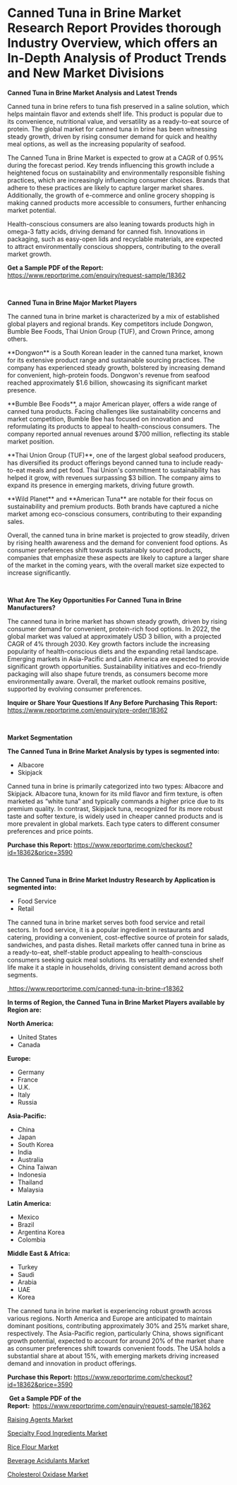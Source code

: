 <p><h1>Canned Tuna in Brine Market Research Report Provides thorough Industry Overview, which offers an In-Depth Analysis of Product Trends and New Market Divisions</h1></p><p><strong>Canned Tuna in Brine Market Analysis and Latest Trends</strong></p>
<p><p>Canned tuna in brine refers to tuna fish preserved in a saline solution, which helps maintain flavor and extends shelf life. This product is popular due to its convenience, nutritional value, and versatility as a ready-to-eat source of protein. The global market for canned tuna in brine has been witnessing steady growth, driven by rising consumer demand for quick and healthy meal options, as well as the increasing popularity of seafood.</p><p>The Canned Tuna in Brine Market is expected to grow at a CAGR of 0.95% during the forecast period. Key trends influencing this growth include a heightened focus on sustainability and environmentally responsible fishing practices, which are increasingly influencing consumer choices. Brands that adhere to these practices are likely to capture larger market shares. Additionally, the growth of e-commerce and online grocery shopping is making canned products more accessible to consumers, further enhancing market potential.</p><p>Health-conscious consumers are also leaning towards products high in omega-3 fatty acids, driving demand for canned fish. Innovations in packaging, such as easy-open lids and recyclable materials, are expected to attract environmentally conscious shoppers, contributing to the overall market growth.</p></p>
<p><strong>Get a Sample PDF of the Report:&nbsp;</strong> <a href="https://www.reportprime.com/enquiry/request-sample/18362?utm_campaign=102&utm_medium=2&utm_source=Github&utm_content=ia&utm_term=21112024&utm_id=canned-tuna-in-brine">https://www.reportprime.com/enquiry/request-sample/18362</a></p>
<p>&nbsp;</p>
<p><strong>Canned Tuna in Brine Major Market Players</strong></p>
<p><p>The canned tuna in brine market is characterized by a mix of established global players and regional brands. Key competitors include Dongwon, Bumble Bee Foods, Thai Union Group (TUF), and Crown Prince, among others.</p><p>**Dongwon** is a South Korean leader in the canned tuna market, known for its extensive product range and sustainable sourcing practices. The company has experienced steady growth, bolstered by increasing demand for convenient, high-protein foods. Dongwon's revenue from seafood reached approximately $1.6 billion, showcasing its significant market presence.</p><p>**Bumble Bee Foods**, a major American player, offers a wide range of canned tuna products. Facing challenges like sustainability concerns and market competition, Bumble Bee has focused on innovation and reformulating its products to appeal to health-conscious consumers. The company reported annual revenues around $700 million, reflecting its stable market position.</p><p>**Thai Union Group (TUF)**, one of the largest global seafood producers, has diversified its product offerings beyond canned tuna to include ready-to-eat meals and pet food. Thai Union's commitment to sustainability has helped it grow, with revenues surpassing $3 billion. The company aims to expand its presence in emerging markets, driving future growth.</p><p>**Wild Planet** and **American Tuna** are notable for their focus on sustainability and premium products. Both brands have captured a niche market among eco-conscious consumers, contributing to their expanding sales. </p><p>Overall, the canned tuna in brine market is projected to grow steadily, driven by rising health awareness and the demand for convenient food options. As consumer preferences shift towards sustainably sourced products, companies that emphasize these aspects are likely to capture a larger share of the market in the coming years, with the overall market size expected to increase significantly.</p></p>
<p>&nbsp;</p>
<p><strong>What Are The Key Opportunities For Canned Tuna in Brine Manufacturers?</strong></p>
<p><p>The canned tuna in brine market has shown steady growth, driven by rising consumer demand for convenient, protein-rich food options. In 2022, the global market was valued at approximately USD 3 billion, with a projected CAGR of 4% through 2030. Key growth factors include the increasing popularity of health-conscious diets and the expanding retail landscape. Emerging markets in Asia-Pacific and Latin America are expected to provide significant growth opportunities. Sustainability initiatives and eco-friendly packaging will also shape future trends, as consumers become more environmentally aware. Overall, the market outlook remains positive, supported by evolving consumer preferences.</p></p>
<p><strong>Inquire or Share Your Questions If Any Before Purchasing This Report:</strong> <a href="https://www.reportprime.com/enquiry/pre-order/18362?utm_campaign=102&utm_medium=2&utm_source=Github&utm_content=ia&utm_term=21112024&utm_id=canned-tuna-in-brine">https://www.reportprime.com/enquiry/pre-order/18362</a></p>
<p>&nbsp;</p>
<p><strong>Market Segmentation</strong></p>
<p><strong>The Canned Tuna in Brine Market Analysis by types is segmented into:</strong></p>
<p><ul><li>Albacore</li><li>Skipjack</li></ul></p>
<p><p>Canned tuna in brine is primarily categorized into two types: Albacore and Skipjack. Albacore tuna, known for its mild flavor and firm texture, is often marketed as “white tuna” and typically commands a higher price due to its premium quality. In contrast, Skipjack tuna, recognized for its more robust taste and softer texture, is widely used in cheaper canned products and is more prevalent in global markets. Each type caters to different consumer preferences and price points.</p></p>
<p><strong>Purchase this Report:&nbsp;</strong><a href="https://www.reportprime.com/checkout?id=18362&price=3590&utm_campaign=102&utm_medium=2&utm_source=Github&utm_content=ia&utm_term=21112024&utm_id=canned-tuna-in-brine">https://www.reportprime.com/checkout?id=18362&price=3590</a></p>
<p>&nbsp;</p>
<p><strong>The Canned Tuna in Brine Market Industry Research by Application is segmented into:</strong></p>
<p><ul><li>Food Service</li><li>Retail</li></ul></p>
<p><p>The canned tuna in brine market serves both food service and retail sectors. In food service, it is a popular ingredient in restaurants and catering, providing a convenient, cost-effective source of protein for salads, sandwiches, and pasta dishes. Retail markets offer canned tuna in brine as a ready-to-eat, shelf-stable product appealing to health-conscious consumers seeking quick meal solutions. Its versatility and extended shelf life make it a staple in households, driving consistent demand across both segments.</p></p>
<p><a href="https://www.reportprime.com/canned-tuna-in-brine-r18362?utm_campaign=102&utm_medium=2&utm_source=Github&utm_content=ia&utm_term=21112024&utm_id=canned-tuna-in-brine">&nbsp;https://www.reportprime.com/canned-tuna-in-brine-r18362</a></p>
<p><strong>In terms of Region, the Canned Tuna in Brine Market Players available by Region are:</strong></p>
<p>
    <p> <strong> North America: </strong>
        <ul>
            <li>United States</li>
            <li>Canada</li>
        </ul>
        </p> 
    <p> <strong> Europe: </strong>
        <ul>
            <li>Germany</li>
            <li>France</li>
            <li>U.K.</li>
            <li>Italy</li>
            <li>Russia</li>
        </ul>
        </p> 
    <p> <strong> Asia-Pacific: </strong>
        <ul>
            <li>China</li>
            <li>Japan</li>
            <li>South Korea</li>
            <li>India</li>
            <li>Australia</li>
            <li>China Taiwan</li>
            <li>Indonesia</li>
            <li>Thailand</li>
            <li>Malaysia</li>
        </ul>
        </p> 
    <p> <strong> Latin America: </strong>
        <ul>
            <li>Mexico</li>
            <li>Brazil</li>
            <li>Argentina Korea</li>
            <li>Colombia</li>
        </ul>
        </p> 
    <p> <strong> Middle East & Africa: </strong>
        <ul>
            <li>Turkey</li>
            <li>Saudi</li>
            <li>Arabia</li>
            <li>UAE</li>
            <li>Korea</li>
        </ul>
    </p>
    </p>
<p><p>The canned tuna in brine market is experiencing robust growth across various regions. North America and Europe are anticipated to maintain dominant positions, contributing approximately 30% and 25% market share, respectively. The Asia-Pacific region, particularly China, shows significant growth potential, expected to account for around 20% of the market share as consumer preferences shift towards convenient foods. The USA holds a substantial share at about 15%, with emerging markets driving increased demand and innovation in product offerings.</p></p>
<p><strong>Purchase this Report: </strong><a href="https://www.reportprime.com/checkout?id=18362&price=3590&utm_campaign=102&utm_medium=2&utm_source=Github&utm_content=ia&utm_term=21112024&utm_id=canned-tuna-in-brine">https://www.reportprime.com/checkout?id=18362&price=3590</a></p>
<p>&nbsp;<strong>Get a Sample PDF of the Report:&nbsp;&nbsp;</strong><a href="https://www.reportprime.com/enquiry/request-sample/18362?utm_campaign=102&utm_medium=2&utm_source=Github&utm_content=ia&utm_term=21112024&utm_id=canned-tuna-in-brine">https://www.reportprime.com/enquiry/request-sample/18362</a></p>
<p><strong></strong></p>
<p><p><a href="https://www.linkedin.com/pulse/global-raising-agents-marketprofits-competitive-strategiesmarket-mjr2e?utm_campaign=102&utm_medium=2&utm_source=Github&utm_content=ia&utm_term=21112024&utm_id=canned-tuna-in-brine">Raising Agents Market</a></p><p><a href="https://github.com/FlorianWolf90/Market-Research-Report-List-1/blob/main/specialty-food-ingredients-market.md?utm_campaign=102&utm_medium=2&utm_source=Github&utm_content=ia&utm_term=21112024&utm_id=canned-tuna-in-brine">Specialty Food Ingredients Market</a></p><p><a href="https://github.com/NargisHussain75/Market-Research-Report-List-1/blob/main/rice-flour-market.md?utm_campaign=102&utm_medium=2&utm_source=Github&utm_content=ia&utm_term=21112024&utm_id=canned-tuna-in-brine">Rice Flour Market</a></p><p><a href="https://www.linkedin.com/pulse/emerging-beverage-acidulants-market-opportunities-analysis-qv6ie?utm_campaign=102&utm_medium=2&utm_source=Github&utm_content=ia&utm_term=21112024&utm_id=canned-tuna-in-brine">Beverage Acidulants Market</a></p><p><a href="https://issuu.com/reportprime-2/docs/cholesterol-oxidase-market-size-203_821013aba1c825?utm_campaign=102&utm_medium=2&utm_source=Github&utm_content=ia&utm_term=21112024&utm_id=canned-tuna-in-brine">Cholesterol Oxidase Market</a></p></p>